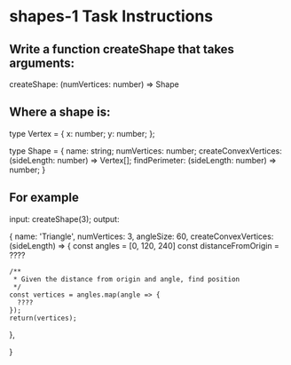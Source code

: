 # shapes-1 Task Instructions

## Write a function createShape that takes arguments:

createShape: (numVertices: number) => Shape

## Where a shape is:

type Vertex = {
  x: number;
  y: number;
};

type Shape = {
  name: string;
  numVertices: number;
  createConvexVertices: (sideLength: number) => Vertex[];
  findPerimeter: (sideLength: number) => number;
}

## For example

input: createShape(3); output:

{
  name: 'Triangle',
  numVertices: 3,
  angleSize: 60,
  createConvexVertices: (sideLength) => {
    const angles = [0, 120, 240]
    const distanceFromOrigin = ????

    /**
     * Given the distance from origin and angle, find position
     */
    const vertices = angles.map(angle => {
      ????
    });
    return(vertices);
  },
  

}
